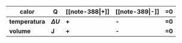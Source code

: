 | calor           | Q              | [[note-388\|**+**]] | [[note-389\|**-**]] | =0     |
| --------------- | -------------- | ------------------- | ------------------- | ------ |
| **temperatura** | **$\Delta U$** | **+**               | **-**               | **=0** |
| **volume**      | **J**          | **+**               | **-**               | **=0** |

